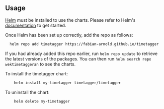 ## Usage

[Helm](https://helm.sh) must be installed to use the charts. Please refer to Helm's [documentation](https://helm.sh/docs) to get started.

Once Helm has been set up correctly, add the repo as follows:

```sh
  helm repo add timetagger https://fabian-arnold.github.io/timetagger
```

If you had already added this repo earlier, run `helm repo update` to retrieve the latest versions of the packages.  You can then run `helm search repo wektimetaggeran` to see the charts.

To install the timetagger chart:

```sh
    helm install my-timetagger timetagger/timetagger
```

To uninstall the chart:

```sh
    helm delete my-timetagger
```
